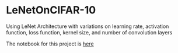 # LeNetOnCIFAR-10
 Using LeNet Architecture with variations on learning rate, activation function, loss function, kernel size, and number of convolution layers

The notebook for this project is [here](https://colab.research.google.com/drive/1Awu3R55BbIS9sIm9ANYuwty_DRMGEydd?usp=sharing)

